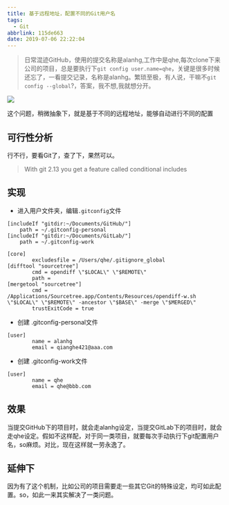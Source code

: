 ```yaml
---
title: 基于远程地址，配置不同的Git用户名
tags:
  - Git
abbrlink: 115de663
date: 2019-07-06 22:22:04
---
```

> 日常混迹GitHub，使用的提交名称是alanhg,工作中是qhe,每次clone下来公司的项目，总是要执行下`git config user.name=qhe`，关键是很多时候还忘了，一看提交记录，名称是alanhg。繁琐至极，有人说，干嘛不`git config --global`?，答案，我不想,我就想分开。

![](https://static.1991421.cn/2019-07-06-030257.png)

这个问题，稍微抽象下，就是基于不同的远程地址，能够自动进行不同的配置

## 可行性分析
行不行，要看Git了，查了下，果然可以。
> With git 2.13 you get a feature called conditional includes

## 实现

- 进入用户文件夹，编辑`.gitconfig`文件

```
[includeIf "gitdir:~/Documents/GitHub/"]
    path = ~/.gitconfig-personal
[includeIf "gitdir:~/Documents/GitLab/"]
    path = ~/.gitconfig-work

[core]
        excludesfile = /Users/qhe/.gitignore_global
[difftool "sourcetree"]
        cmd = opendiff \"$LOCAL\" \"$REMOTE\"
        path =
[mergetool "sourcetree"]
        cmd = /Applications/Sourcetree.app/Contents/Resources/opendiff-w.sh \"$LOCAL\" \"$REMOTE\" -ancestor \"$BASE\" -merge \"$MERGED\"
        trustExitCode = true
```

- 创建 .gitconfig-personal文件

```
[user]
        name = alanhg
        email = qianghe421@aaa.com
```

- 创建 .gitconfig-work文件

```
[user]
        name = qhe
        email = qhe@bbb.com
```

## 效果
当提交GitHub下的项目时，就会走alanhg设定，当提交GitLab下的项目时，就会走qhe设定。假如不这样配，对于同一类项目，就要每次手动执行下git配置用户名，so麻烦。对比，现在这样就一劳永逸了。


## 延伸下
因为有了这个机制，比如公司的项目需要走一些其它Git的特殊设定，均可如此配置。so，如此一来其实解决了一类问题。


